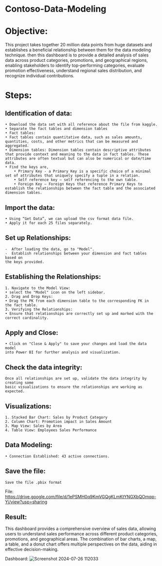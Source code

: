 # Contoso-Data-Modeling

#  Objective:
This project takes together 20 million data points from huge datasets and establishes a beneficial relationship between them for the data modeling technique. then this dashboard is to provide a detailed analysis of sales data across product categories, promotions, and geographical regions, enabling stakeholders to identify top-performing categories, evaluate promotion effectiveness, understand regional sales distribution, and recognize individual contributions.

#  Steps:
##  Identification of data:
    • Download the data set with all reference about the file from kaggle.
    • Separate the fact tables and dimension tables
    • Fact tables:
    • Fact tables contain quantitative data, such as sales amounts, quantities, costs, and other metrics that can be measured and aggregated.
    • Dimension tables: Dimension tables contain descriptive attributes that provide context and meaning to the data in fact tables. These attributes are often textual but can also be numerical or date/time data.
    • Find the keys are,
        • Primary Key - a Primary Key is a specific choice of a minimal set of attributes that uniquely specify a tuple in a relation.
        • Self reference key – self referencing to the own table.
        • Foreign Key – Foreign Keys that reference Primary Keys to establish the relationships between the fact table and the associated dimension tables.

##  Import the data:
    • Using “Get Data”, we can upload the csv format data file.
    • Apply it for each 25 files separately.
##  Set up Relationships:
    -  After loading the data, go to "Model".
    -  Establish relationships between your dimension and fact tables based on
    the keys provided.
##  Establishing the Relationships:
    1. Navigate to the Model View:
    • select the "Model" icon on the left sidebar.
    2. Drag and Drop Keys:
    • Drag the PK from each dimension table to the corresponding FK in
    the fact table.
    3. Verifying the Relationships:
    • Ensure that relationships are correctly set up and marked with the
    correct cardinality.
##  Apply and Close:
    • Click on "Close & Apply" to save your changes and load the data model
    into Power BI for further analysis and visualization.
##  Check the data integrity:
    Once all relationships are set up, validate the data integrity by creating some
    basic visualizations to ensure the relationships are working as expected.
##  Visualizations:
    1. Stacked Bar Chart: Sales by Product Category
    2. Column Chart: Promotion impact in Sales Amount
    3. Map View: Sales by Area
    4. Table View: Employees Sales Performance
##  Data Modeling:
    • Connection Established: 43 active connections.
##  Save the file:
    Save the file .pbix format
File: https://drive.google.com/file/d/1ePSMH0q9KmVGQgKLmKtYNGXbQOmqp-Yj/view?usp=sharing

##  Result:
This dashboard provides a comprehensive overview of sales data, allowing users to understand sales performance across different product categories, promotions, and geographical areas. The combination of bar charts, a map, a table, and a donut chart offers multiple perspectives on the data, aiding in effective decision-making.

Dashboard:
![Screenshot 2024-07-26 112033](https://github.com/user-attachments/assets/fb3e09b6-5a51-4326-9789-7f5440447dba)
